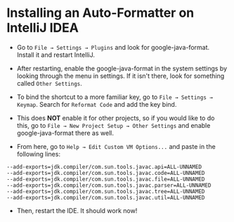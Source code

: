 # Installing an Auto-Formatter on IntelliJ IDEA

- Go to `File → Settings → Plugins` and look for google-java-format. Install it and restart IntelliJ.

- After restarting, enable the google-java-format in the system settings by looking through the menu in settings. If it isn't there, look for something called `Other Settings`.

- To bind the shortcut to a more familiar key, go to `File → Settings → Keymap`. Search for `Reformat Code` and add the key bind.

- This does **NOT** enable it for other projects, so if you would like to do this, go to `File → New Project Setup → Other Settings` and enable google-java-format there as well.

- From here, go to `Help → Edit Custom VM Options...` and paste in the following lines:

```plaintext
--add-exports=jdk.compiler/com.sun.tools.javac.api=ALL-UNNAMED
--add-exports=jdk.compiler/com.sun.tools.javac.code=ALL-UNNAMED
--add-exports=jdk.compiler/com.sun.tools.javac.file=ALL-UNNAMED
--add-exports=jdk.compiler/com.sun.tools.javac.parser=ALL-UNNAMED
--add-exports=jdk.compiler/com.sun.tools.javac.tree=ALL-UNNAMED
--add-exports=jdk.compiler/com.sun.tools.javac.util=ALL-UNNAMED
```

- Then, restart the IDE. It should work now!
